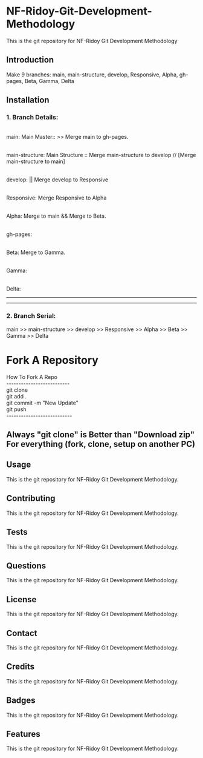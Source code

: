 
# <span class="primary"> NF-Ridoy-Git-Development-Methodology </span>
This is the git repository for NF-Ridoy Git Development Methodology
## Introduction
Make 9 branches: main, main-structure, develop, Responsive, Alpha, gh-pages, Beta, Gamma, Delta

## Installation
### 1. Branch Details:
<br> main: Main Master::  >> Merge main to gh-pages.
    
<br> main-structure: Main Structure :: Merge main-structure to develop // [Merge main-structure to main]
    
<br> develop: || Merge develop to Responsive
    
<br> Responsive: Merge Responsive to Alpha
    
<br> Alpha: Merge to main && Merge to Beta.
    
<br> gh-pages: 
    
<br> Beta: Merge to Gamma.
    
<br> Gamma:
    
<br> Delta:
    <hr>
    <hr>
### 2. Branch Serial:
main >> main-structure >> develop >> Responsive >> Alpha >> Beta >> Gamma >> Delta

# Fork A Repository
How To Fork A Repo <br>
-------------------------- <br>
git clone <HTTP Link> <br>
git add . <br>
git commit -m "New Update" <br>
git push <br>
--------------------------- <br>
## Always "git clone" is Better than "Download zip" For everything (fork, clone, setup on another PC) <br>
   
## Usage
This is the git repository for NF-Ridoy Git Development Methodology.
## Contributing
This is the git repository for NF-Ridoy Git Development Methodology.
## Tests
This is the git repository for NF-Ridoy Git Development Methodology.
## Questions
This is the git repository for NF-Ridoy Git Development Methodology.
## License
This is the git repository for NF-Ridoy Git Development Methodology.
## Contact
This is the git repository for NF-Ridoy Git Development Methodology.
## Credits
This is the git repository for NF-Ridoy Git Development Methodology.
## Badges
This is the git repository for NF-Ridoy Git Development Methodology.
## Features
This is the git repository for NF-Ridoy Git Development Methodology.


